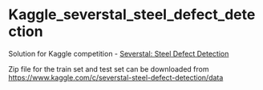 # Kaggle_severstal_steel_defect_detection
Solution for Kaggle competition - [Severstal: Steel Defect Detection](https://www.kaggle.com/c/severstal-steel-defect-detection/overview)

Zip file for the train set and test set can be downloaded from https://www.kaggle.com/c/severstal-steel-defect-detection/data
